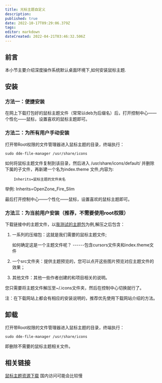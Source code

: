 ```yaml
---
title: 光标主题自定义
description: 
published: true
date: 2022-10-17T09:29:06.379Z
tags: 
editor: markdown
dateCreated: 2022-04-21T03:46:32.506Z
---
```


## 前言
本小节主要介绍深度操作系统默认桌面环境下,如何安装鼠标主题.

## 安装

### 方法一：便捷安装

在网上下载打包好的鼠标主题文件（常常以deb为后缀名）后，打开控制中心——个性化——鼠标，设置喜欢的鼠标主题即可。

### 方法二：为所有用户手动安装

打开带Root权限的文件管理器进入鼠标主题的目录，终端执行：

    sudo dde-file-manager /usr/share/icons

如何将鼠标主题文件复制到该目录，然后进入 /usr/share/icons/default/ 并删除下属的子文件，再新建一个名为index.theme 文件,内容为:

```
    Inherits=鼠标主题的文件夹名 
```

举例: Inherits=OpenZone_Fire_Slim

最后打开控制中心——个性化——鼠标，设置喜欢的鼠标主题即可。

### 方法三：为当前用户安装（推荐，不需要使用root权限）

下载链接中的主题文件，以[我测试的主题包](https://www.gnome-look.org/p/999999/)为例,解压之后包含：

1. 一系列的压缩包：这就是我们需要的鼠标主题文件;

    如何确定这是一个主题文件呢？   ------包含cursors文件夹和index.theme文件

2. 一个src文件夹：提供主题预览的，您可以点开这些图片预览对应主题文件的效果；

3. 其他文件：其他一些作者创建的和项目相关的说明。

您只需要将主题文件解压至~/.icons文件夹，然后在控制中心切换就行了。

注：在下载网站上都会有相应的安装说明的，推荐优先使用下载网站介绍的方法。

## 卸载

打开带Root权限的文件管理器进入鼠标主题的目录，终端执行：

    sudo dde-file-manager /usr/share/icons

即删除不需要的鼠标主题相关文件。
## 相关链接

[鼠标主题资源下载](https://www.gnome-look.org/browse/cat/107/ord/top/)
国内访问可能会比较慢
